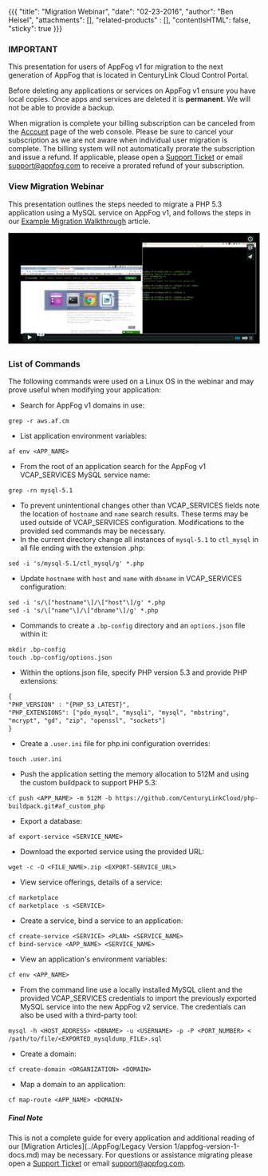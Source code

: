 {{{
  "title": "Migration Webinar",
  "date": "02-23-2016",
  "author": "Ben Heisel",
  "attachments": [],
  "related-products" : [],
  "contentIsHTML": false,
  "sticky": true
}}}

### IMPORTANT

This presentation for users of AppFog v1 for migration to the next generation of AppFog that is located in CenturyLink Cloud Control Portal.

Before deleting any applications or services on AppFog v1 ensure you have local copies. Once apps and services are deleted it is **permanent**. We will not be able to provide a backup.

When migration is complete your billing subscription can be canceled from the [Account](https://console.appfog.com/#account) page of the web console. Please be sure to cancel your subscription as we are not aware when individual user migration is complete. The billing system will not automatically prorate the subscription and issue a refund. If applicable, please open a [Support Ticket](https://support.appfog.com/tickets/new) or email support@appfog.com to receive a prorated refund of your subscription.

### View Migration Webinar

This presentation outlines the steps needed to migrate a PHP 5.3 application using a MySQL service on AppFog v1, and follows the steps in our [Example Migration Walkthrough](migration-walkthrough.md) article.

[![](../images/appfog-webinar.png)](https://vimeo.com/156569518)

### List of Commands

The following commands were used on a Linux OS in the webinar and may prove useful when modifying your application:

* Search for AppFog v1 domains in use:
```
grep -r aws.af.cm
```
* List application environment variables:
```
af env <APP_NAME>
```
* From the root of an application search for the AppFog v1 VCAP_SERVICES MySQL service name:
```
grep -rn mysql-5.1
```
* To prevent unintentional changes other than VCAP_SERVICES fields note the location of `hostname` and `name` search results. These terms may be used outside of VCAP_SERVICES configuration. Modifications to the provided sed commands may be necessary.
* In the current directory change all instances of `mysql-5.1` to `ctl_mysql` in all file ending with the extension .php:
```
sed -i 's/mysql-5.1/ctl_mysql/g' *.php
```
* Update `hostname` with `host` and `name` with `dbname` in VCAP_SERVICES configuration:
```
sed -i 's/\["hostname"\]/\["host"\]/g' *.php
sed -i 's/\["name"\]/\["dbname"\]/g' *.php
```
* Commands to create a `.bp-config` directory and an `options.json` file within it:
```
mkdir .bp-config
touch .bp-config/options.json
```
* Within the options.json file, specify PHP version 5.3 and provide PHP extensions:

```
{ 
"PHP_VERSION" : "{PHP_53_LATEST}",
"PHP_EXTENSIONS": ["pdo_mysql", "mysqli", "mysql", "mbstring", "mcrypt", "gd", "zip", "openssl", "sockets"] 
}
```
* Create a `.user.ini` file for php.ini configuration overrides:
```
touch .user.ini
```
* Push the application setting the memory allocation to 512M and using the custom buildpack to support PHP 5.3:
```
cf push <APP_NAME> -m 512M -b https://github.com/CenturyLinkCloud/php-buildpack.git#af_custom_php
```
* Export a database:
```
af export-service <SERVICE_NAME>
```
* Download the exported service using the provided URL:
```
wget -c -O <FILE_NAME>.zip <EXPORT-SERVICE_URL>
```
* View service offerings, details of a service:
```
cf marketplace
cf marketplace -s <SERVICE>
```
* Create a service, bind a service to an application:
```
cf create-service <SERVICE> <PLAN> <SERVICE_NAME>
cf bind-service <APP_NAME> <SERVICE_NAME>
```
* View an application's environment variables:
```
cf env <APP_NAME>
```
* From the command line use a locally installed MySQL client and the provided VCAP_SERVICES credentials to import the previously exported MySQL service into the new AppFog v2 service. The credentials can also be used with a third-party tool:
```
mysql -h <HOST_ADDRESS> <DBNAME> -u <USERNAME> -p -P <PORT_NUMBER> < /path/to/file/<EXPORTED_mysqldump_FILE>.sql
```
* Create a domain:
```
cf create-domain <ORGANIZATION> <DOMAIN>
```
* Map a domain to an application:
```
cf map-route <APP_NAME> <DOMAIN>
```

##### Final Note

This is not a complete guide for every application and additional reading of our [Migration Articles](../AppFog/Legacy Version 1/appfog-version-1-docs.md) may be necessary. For questions or assistance migrating please open a [Support Ticket](https://support.appfog.com/tickets/new) or email support@appfog.com.
